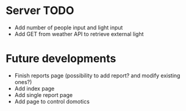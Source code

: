 # Server TODO

- Add number of people input and light input
- Add GET from weather API to retrieve external light

# Future developments

- Finish reports page (possibility to add report? and modify existing ones?)
- Add index page
- Add single report page
- Add page to control domotics
